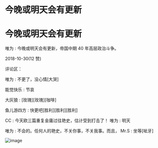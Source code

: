 # 今晚或明天会有更新

# 今晚或明天会有更新

唯为 : 今晚或明天会有更新，帝国中期 40 年高层政治斗争。

2018-10-30(12 赞)

评论区：

唯为 : 不更了，没心情[大哭]

能觉快乐 : 节哀

大灰狼 : [玫瑰][玫瑰][咖啡]

鱼儿游四方 : 快更吧[胜利][胜利][胜利]

CC : 今天欧三篇重复金庸过往艳史，估计受到打击了！ 唯为 : 明天

唯为 : 不会的。任何人的艳史，不关你事，不关我事。而且， Mr.S : 坐等[呲牙]

![image](img/Image_2251.png)